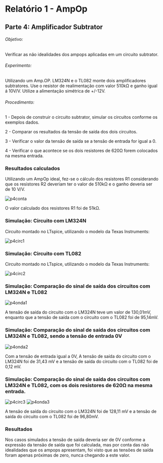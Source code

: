 # Relatório 1 - AmpOp

## Parte 4: Amplificador Subtrator

###### Objetivo:

Verificar as não idealidades dos ampops aplicadas em um circuito subtrator.

###### Experimento:

Utilizando um Amp.OP. LM324N e o TL082 monte dois amplificadores subtratores.
Use o resistor de realimentação  com valor 510kΩ e ganho igual á 10V/V.
Utilize a alimentação simétrica de +/-12V.

###### Procedimento:

1 - Depois de construir o circuito subtrator, simular os circuitos conforme os exemplos dados.

2 - Comparar os resultados da tensão de saída dos dois circuitos.

3 - Verificar o valor da tensão de saída se a tensão de entrada for igual a 0.

4 - Verificar o que acontece se os dois resistores de 620Ω forem colocados na mesma entrada.

### Resultados calculados
Utilizando um AmpOp ideal, fez-se o cálculo dos resistores R1 considerando que os resistores R2 deveriam ter o valor de 510kΩ e o ganho deveria ser de 10 V/V.

![p4conta](/resources/images/relat1/p4conta.jpg)

O valor calculado dos resistores R1 foi de 51kΩ.

### Simulação: Circuito com LM324N
Circuito montado no LTspice, utilizando o modelo da Texas Instruments:

![p4circ1](/resources/images/relat1/p4circ1.jpg)

### Simulação: Circuito com TL082
Circuito montado no LTspice, utilizando o modelo da Texas Instruments:

![p4circ2](/resources/images/relat1/p4circ2.jpg)

### Simulação: Comparação do sinal de saída dos circuitos com LM324N e TL082

![p4onda1](/resources/images/relat1/p4onda1.jpg)

A tensão de saída do circuito com o LM324N teve um valor de 130,01mV, enquanto que a tensão de saída com o circuito com o TL082 foi de 95,14mV.

### Simulação: Comparação do sinal de saída dos circuitos com LM324N e TL082, sendo a tensão de entrada 0V
![p4onda2](/resources/images/relat1/p4onda2.jpg)

Com a tensão de entrada igual a 0V, A tensão de saída do circuito com o LM324N foi de 31,43 mV e a tensão de saída do circuito com o TL082 foi de 0,12 mV.

### Simulação: Comparação do sinal de saída dos circuitos com LM324N e TL082, com os dois resistores de 620Ω na mesma entrada.
![p4circ3](/resources/images/relat1/p4circ3.jpg)
![p4onda3](/resources/images/relat1/p4onda3.jpg)

A tensão de saída do circuito com o LM324N foi de 128,11 mV e a tensão de saída do circuito com o TL082 foi de 96,80mV.

### Resultados

Nos casos simulados a tensão de saída deveria ser de 0V conforme a expressão da tensão de saída que foi calculada, mas por conta das não idealidades que os ampops apresentam, foi visto que as tensões de saída foram apenas próximas de zero, nunca chegando a este valor.
